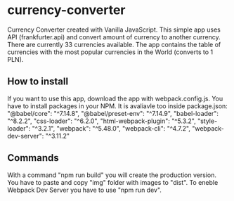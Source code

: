 # currency-converter

Currency Converter created with Vanilla JavaScript. This simple app uses API (frankfurter.api) and convert amount of currency to another currency.
There are currently 33 currencies available. The app contains the table of currencies with the most popular currencies in the World (converts to 1 PLN).

## How to install

If you want to use this app, download the app with webpack.config.js. You have to install packages in your NPM. It is avaliavle too inside package.json:
"@babel/core": "^7.14.8",
"@babel/preset-env": "^7.14.9",
"babel-loader": "^8.2.2",
"css-loader": "^6.2.0",
"html-webpack-plugin": "^5.3.2",
"style-loader": "^3.2.1",
"webpack": "^5.48.0",
"webpack-cli": "^4.7.2",
"webpack-dev-server": "^3.11.2"

## Commands

With a command "npm run build" you will create the production version. You have to paste and copy "img" folder with images to "dist". 
To eneble Webpack Dev Server you have to use "npm run dev".
